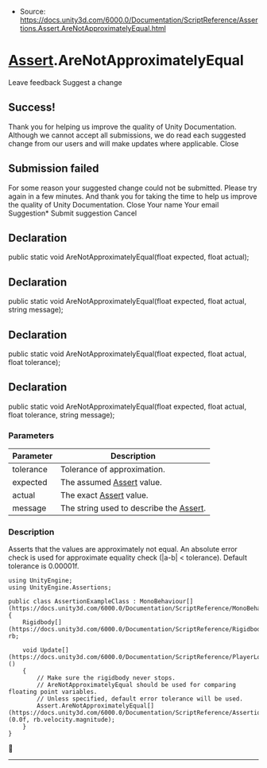 * Source: https://docs.unity3d.com/6000.0/Documentation/ScriptReference/Assertions.Assert.AreNotApproximatelyEqual.html

#  [Assert](https://docs.unity3d.com/6000.0/Documentation/ScriptReference/Assertions.Assert.html).AreNotApproximatelyEqual
Leave feedback
Suggest a change
## Success!
Thank you for helping us improve the quality of Unity Documentation. Although we cannot accept all submissions, we do read each suggested change from our users and will make updates where applicable.
Close
## Submission failed
For some reason your suggested change could not be submitted. Please <a>try again</a> in a few minutes. And thank you for taking the time to help us improve the quality of Unity Documentation.
Close
Your name Your email Suggestion* Submit suggestion
Cancel
## Declaration
public static void AreNotApproximatelyEqual(float expected, float actual); 
## Declaration
public static void AreNotApproximatelyEqual(float expected, float actual, string message); 
## Declaration
public static void AreNotApproximatelyEqual(float expected, float actual, float tolerance); 
## Declaration
public static void AreNotApproximatelyEqual(float expected, float actual, float tolerance, string message); 
### Parameters
Parameter | Description  
---|---  
tolerance | Tolerance of approximation.  
expected | The assumed [Assert](https://docs.unity3d.com/6000.0/Documentation/ScriptReference/Assertions.Assert.html) value.  
actual | The exact [Assert](https://docs.unity3d.com/6000.0/Documentation/ScriptReference/Assertions.Assert.html) value.  
message | The string used to describe the [Assert](https://docs.unity3d.com/6000.0/Documentation/ScriptReference/Assertions.Assert.html).  
### Description
Asserts that the values are approximately not equal.
An absolute error check is used for approximate equality check (|a-b| < tolerance). Default tolerance is 0.00001f.
```
using UnityEngine;
using UnityEngine.Assertions;  
  
public class AssertionExampleClass : MonoBehaviour[](https://docs.unity3d.com/6000.0/Documentation/ScriptReference/MonoBehaviour.html)
{
    Rigidbody[](https://docs.unity3d.com/6000.0/Documentation/ScriptReference/Rigidbody.html) rb;  
  
    void Update[](https://docs.unity3d.com/6000.0/Documentation/ScriptReference/PlayerLoop.Update.html)()
    {
        // Make sure the rigidbody never stops.
        // AreNotApproximatelyEqual should be used for comparing floating point variables.
        // Unless specified, default error tolerance will be used.
        Assert.AreNotApproximatelyEqual[](https://docs.unity3d.com/6000.0/Documentation/ScriptReference/Assertions.Assert.AreNotApproximatelyEqual.html)(0.0f, rb.velocity.magnitude);
    }
}

```

* * *

